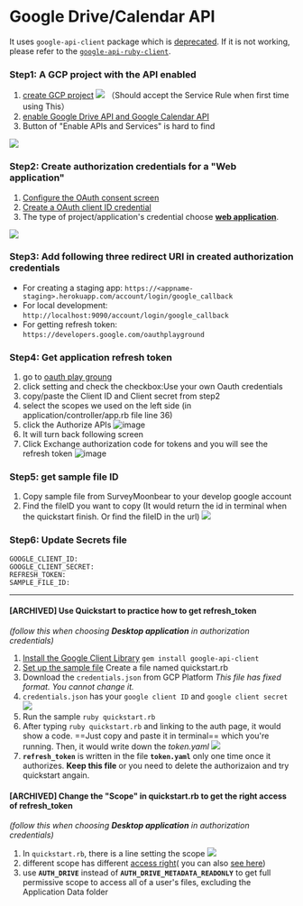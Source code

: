 # Google Drive/Calendar API

It uses `google-api-client` package which is [deprecated](https://github.com/googleapis/google-api-ruby-client/blob/master/google-api-client/OVERVIEW.md). If it is not working, please refer to the [`google-api-ruby-client`](https://github.com/googleapis/google-api-ruby-client).

### Step1: A GCP project with the API enabled

1. [create GCP project](https://developers.google.com/workspace/guides/create-project#create_a_new_google_cloud_platform_gcp_project)
![](https://i.imgur.com/qiTpYxr.png) （Should accept the Service Rule when first time using This）
2. [enable Google Drive API and Google Calendar API](https://developers.google.com/workspace/guides/create-project#enable-api)
3. Button of "Enable APIs and Services" is hard to find 

![](https://i.imgur.com/TvlpLUG.png)

### Step2: Create authorization credentials for a "Web application"

1. [Configure the OAuth consent screen](https://developers.google.com/workspace/guides/create-credentials#configure_the_oauth_consent_screen)
2. [Create a OAuth client ID credential](https://developers.google.com/workspace/guides/create-credentials#create_a_oauth_client_id_credential)
3. The type of project/application's credential choose **[web application](https://developers.google.com/workspace/guides/create-credentials)**.

![](https://i.imgur.com/p32SJ7V.png)

### Step3: Add following three redirect URI in created authorization credentials
* For creating a staging app: `https://<appname-staging>.herokuapp.com/account/login/google_callback`
* For local development: `http://localhost:9090/account/login/google_callback`
* For getting refresh token: `https://developers.google.com/oauthplayground`

### Step4: Get application refresh token
1. go to [oauth play groung](https://developers.google.com/oauthplayground)
2. click setting and check the checkbox:Use your own Oauth credentials
3. copy/paste the Client ID and Client secret from step2
4. select the scopes we used on the left side (in application/controller/app.rb file line 36)
5. click the Authorize APIs
  ![image](https://user-images.githubusercontent.com/44396169/170173450-5d96396c-9e67-419b-af54-670a615e2dc9.png)
6. It will turn back following screen
7. Click Exchange authorization code for tokens and you will see the refresh token
![image](https://user-images.githubusercontent.com/44396169/170173908-4cfdc142-30ec-42ee-a103-de221ed72a47.png)

### Step5: get sample file ID
1. Copy sample file from SurveyMoonbear to your develop google account
2. Find the fileID you want to copy (It would return the id in terminal when the quickstart finish. Or find the fileID in the url) 
  ![](https://i.imgur.com/6klEd4v.png)

### Step6: Update Secrets file

```
GOOGLE_CLIENT_ID: 
GOOGLE_CLIENT_SECRET: 
REFRESH_TOKEN: 
SAMPLE_FILE_ID: 
```

---
#### [ARCHIVED] Use Quickstart to practice how to get refresh_token
*(follow this when choosing **Desktop application** in authorization credentials)*
1. [Install the Google Client Library](https://developers.google.com/drive/api/v3/quickstart/ruby?hl=en#step\_1\_install_the_google_client_library) `gem install google-api-client`
2. [Set up the sample file](https://developers.google.com/drive/api/v3/quickstart/ruby?hl=en#step\_2\_set_up_the_sample) Create a file named quickstart.rb
3. Download the `credentials.json` from GCP Platform _This file has fixed format. You cannot change it._ 
4. `credentials.json` has your `google client ID` and `google client secret` ![](https://i.imgur.com/jwiatwg.png)
5. Run the sample `ruby quickstart.rb`
6. After typing `ruby quickstart.rb` and linking to the auth page, it would show a code. ==Just copy and paste it in terminal== which you're running. Then, it would write down the _token.yaml_ ![](https://i.imgur.com/uRJN6Fw.png)
7. **`refresh_token`** is written in the file **`token.yaml`** only one time once it authorizes. **Keep this file** or you need to delete the authorizaion and try quickstart angain.

#### [ARCHIVED] Change the "Scope" in quickstart.rb to get the right access of refresh_token
*(follow this when choosing **Desktop application** in authorization credentials)*
1. In `quickstart.rb`, there is a line setting the scope
  ![](https://i.imgur.com/V0pYaZc.png)
2. different scope has different [access right](https://developers.google.com/drive/api/v3/about-auth)( you can also [see here](https://googleapis.dev/ruby/google-api-client/latest/Google/Apis/DriveV3.html))
3. use **`AUTH_DRIVE`** instead of **`AUTH_DRIVE_METADATA_READONLY`** to get full permissive scope to access all of a user's files, excluding the Application Data folder
